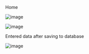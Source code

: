 
Home

![image](https://user-images.githubusercontent.com/86815103/177485376-8593604a-560f-4ce9-9811-498e044cea5a.png)



![image](https://user-images.githubusercontent.com/86815103/177485406-501a6fa1-b586-4c66-8980-73fd7f7b734c.png)




Entered data after saving to database




![image](https://user-images.githubusercontent.com/86815103/177485447-3566c23f-eb7f-470c-940b-4c13b88968ee.png)




